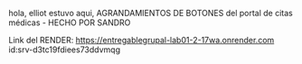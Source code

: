 hola, elliot estuvo aqui, AGRANDAMIENTOS DE BOTONES del portal de citas médicas - HECHO POR SANDRO 

Link del RENDER: https://entregablegrupal-lab01-2-17wa.onrender.com
id:srv-d3tc19fdiees73ddvmqg


